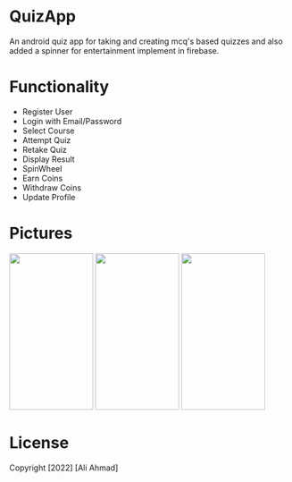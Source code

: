 # QuizApp
An android quiz app for taking and creating mcq's based quizzes and also added a spinner for entertainment implement in firebase.


# Functionality
- Register User
- Login with Email/Password
- Select Course
- Attempt Quiz
- Retake Quiz
- Display Result
- SpinWheel
- Earn Coins
- Withdraw Coins
- Update Profile


# Pictures
<p float="left">
<img src="https://github.com/aliahmad39/TMDB-App/blob/main/art/homePage.jpg" width="150" height="280">
<img src="https://github.com/aliahmad39/TMDB-App/blob/main/art/detail.jpg" width="150" height="280">
<img src="https://github.com/aliahmad39/TMDB-App/blob/main/art/search.jpg" width="150" height="280">
</p>



# License
Copyright [2022] [Ali Ahmad]





